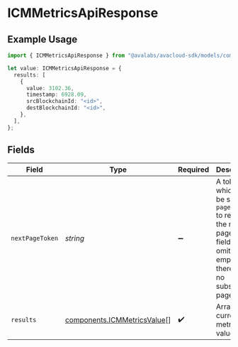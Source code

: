 # ICMMetricsApiResponse

## Example Usage

```typescript
import { ICMMetricsApiResponse } from "@avalabs/avacloud-sdk/models/components";

let value: ICMMetricsApiResponse = {
  results: [
    {
      value: 3102.36,
      timestamp: 6928.09,
      srcBlockchainId: "<id>",
      destBlockchainId: "<id>",
    },
  ],
};
```

## Fields

| Field                                                                                                                                  | Type                                                                                                                                   | Required                                                                                                                               | Description                                                                                                                            |
| -------------------------------------------------------------------------------------------------------------------------------------- | -------------------------------------------------------------------------------------------------------------------------------------- | -------------------------------------------------------------------------------------------------------------------------------------- | -------------------------------------------------------------------------------------------------------------------------------------- |
| `nextPageToken`                                                                                                                        | *string*                                                                                                                               | :heavy_minus_sign:                                                                                                                     | A token, which can be sent as `pageToken` to retrieve the next page. If this field is omitted or empty, there are no subsequent pages. |
| `results`                                                                                                                              | [components.ICMMetricsValue](../../models/components/icmmetricsvalue.md)[]                                                             | :heavy_check_mark:                                                                                                                     | Array of current ICM metrics values.                                                                                                   |